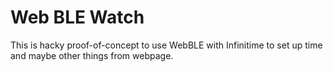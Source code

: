 # Web BLE Watch

This is hacky proof-of-concept to use WebBLE with Infinitime to set up time and maybe other things from webpage.
